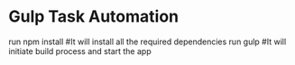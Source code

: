 # Gulp Task Automation
run npm install 
#It will install all the required dependencies
run gulp
#It will initiate build process and start the app

